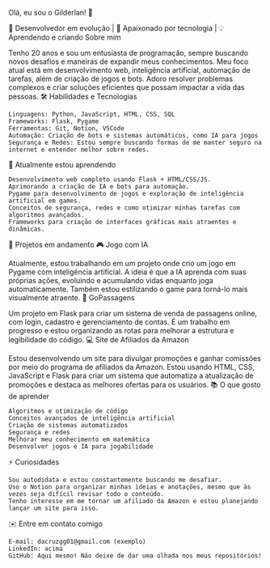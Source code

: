 Olá, eu sou o Gilderlan! 👋

🎯 Desenvolvedor em evolução | 🚀 Apaixonado por tecnologia | 💡 Aprendendo e criando
Sobre mim

Tenho 20 anos e sou um entusiasta de programação, sempre buscando novos desafios e maneiras de expandir meus conhecimentos. Meu foco atual está em desenvolvimento web, inteligência artificial, automação de tarefas, além de criação de jogos e bots. Adoro resolver problemas complexos e criar soluções eficientes que possam impactar a vida das pessoas.
🛠️ Habilidades e Tecnologias

    Linguagens: Python, JavaScript, HTML, CSS, SQL
    Frameworks: Flask, Pygame
    Ferramentas: Git, Notion, VSCode
    Automação: Criação de bots e sistemas automáticos, como IA para jogos
    Segurança e Redes: Estou sempre buscando formas de me manter seguro na internet e entender melhor sobre redes.

🌱 Atualmente estou aprendendo

    Desenvolvimento web completo usando Flask + HTML/CSS/JS.
    Aprimorando a criação de IA e bots para automação.
    Pygame para desenvolvimento de jogos e exploração de inteligência artificial em games.
    Conceitos de segurança, redes e como otimizar minhas tarefas com algoritmos avançados.
    Frameworks para criação de interfaces gráficas mais atraentes e dinâmicas.

🚀 Projetos em andamento
🎮 Jogo com IA

Atualmente, estou trabalhando em um projeto onde crio um jogo em Pygame com inteligência artificial. A ideia é que a IA aprenda com suas próprias ações, evoluindo e acumulando vidas enquanto joga automaticamente. Também estou estilizando o game para torná-lo mais visualmente atraente.
💼 GoPassagens

Um projeto em Flask para criar um sistema de venda de passagens online, com login, cadastro e gerenciamento de contas. É um trabalho em progresso e estou organizando as rotas para melhorar a estrutura e legibilidade do código.
💻 Site de Afiliados da Amazon

Estou desenvolvendo um site para divulgar promoções e ganhar comissões por meio do programa de afiliados da Amazon. Estou usando HTML, CSS, JavaScript e Flask para criar um sistema que automatiza a atualização de promoções e destaca as melhores ofertas para os usuários.
📚 O que gosto de aprender

    Algoritmos e otimização de código
    Conceitos avançados de inteligência artificial
    Criação de sistemas automatizados
    Segurança e redes
    Melhorar meu conhecimento em matemática
    Desenvolver jogos e IA para jogabilidade

⚡ Curiosidades

    Sou autodidata e estou constantemente buscando me desafiar.
    Uso o Notion para organizar minhas ideias e anotações, mesmo que às vezes seja difícil revisar todo o conteúdo.
    Tenho interesse em me tornar um afiliado da Amazon e estou planejando lançar um site para isso.

✉️ Entre em contato comigo

    E-mail: dacruzgg01@gmail.com (exemplo)
    LinkedIn: acima
    GitHub: Aqui mesmo! Não deixe de dar uma olhada nos meus repositórios!
